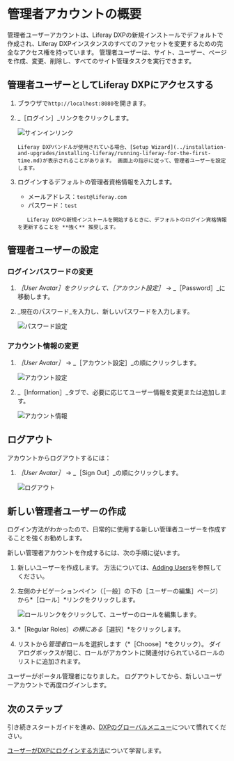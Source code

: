 # 管理者アカウントの概要

管理者ユーザーアカウントは、Liferay DXPの新規インストールでデフォルトで作成され、Liferay DXPインスタンスのすべてのファセットを変更するための完全なアクセス権を持っています。 管理者ユーザーは、サイト、ユーザー、ページを作成、変更、削除し、すべてのサイト管理タスクを実行できます。

## 管理者ユーザーとしてLiferay DXPにアクセスする

1. ブラウザで`http://localhost:8080`を開きます。

1. _［ログイン］_リンクをクリックします。

    ![サインインリンク](./introduction-to-the-admin-account/images/01.png "サインインリンク")

    ```{note}
    Liferay DXPバンドルが使用されている場合、[Setup Wizard](../installation-and-upgrades/installing-liferay/running-liferay-for-the-first-time.md)が表示されることがあります。 画面上の指示に従って、管理者ユーザーを設定します。
    ```

1. ログインするデフォルトの管理者資格情報を入力します。

    * メールアドレス：`test@liferay.com`
    * パスワード：`test`

    ```{warning}
       Liferay DXPの新規インストールを開始するときに、デフォルトのログイン資格情報を更新することを **強く** 推奨します。
    ```

<a name="configuring-the-admin-user" />

## 管理者ユーザーの設定

### ログインパスワードの変更

1. _［User Avatar］_をクリックして、_［アカウント設定］_ &rarr; _［Password］_に移動します。

1. _現在のパスワード_を入力し、新しいパスワードを入力します。

    ![パスワード設定](./introduction-to-the-admin-account/images/02.png "パスワード設定")

### アカウント情報の変更

1. _［User Avatar］_ &rarr; _［アカウント設定］_の順にクリックします。

    ![アカウント設定](./introduction-to-the-admin-account/images/03.png "アカウント設定")

1. _［Information］_タブで、必要に応じてユーザー情報を変更または追加します。

    ![アカウント情報](./introduction-to-the-admin-account/images/04.png "アカウント情報")

## ログアウト

アカウントからログアウトするには：

1. _［User Avatar］_ &rarr; _［Sign Out］_の順にクリックします。

    ![ログアウト](./introduction-to-the-admin-account/images/05.png "ログアウト")

<a name="creating-a-new-admin-user" />

## 新しい管理者ユーザーの作成

ログイン方法がわかったので、日常的に使用する新しい管理者ユーザーを作成することを強くお勧めします。

新しい管理者アカウントを作成するには、次の手順に従います。

1. 新しいユーザーを作成します。 方法については、[Adding Users](../users-and-permissions/users/adding-and-managing-users.md)を参照してください。

1. 左側のナビゲーションペイン（［一般］の下の［ユーザーの編集］ページ）から*［ロール］*リンクをクリックします。

    ![ロールリンクをクリックして、ユーザーのロールを編集します。](./introduction-to-the-admin-account/images/06.png)

1. *［Regular Roles］*の横にある*［選択］*をクリックします。

1. リストから*管理者*ロールを選択します（*［Choose］*をクリック）。 ダイアログボックスが閉じ、ロールがアカウントに関連付けられているロールのリストに追加されます。

ユーザーがポータル管理者になりました。 ログアウトしてから、新しいユーザーアカウントで再度ログインします。

<a name="whats-next" />

## 次のステップ

引き続きスタートガイドを進め、[DXPのグローバルメニュー](./navigating-dxp.md)について慣れてください。

[ユーザーがDXPにログインする方法](../installation-and-upgrades/securing-liferay/authentication-basics.md)について学習します。
